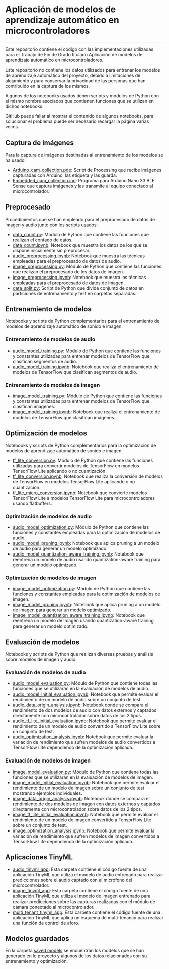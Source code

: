 # Aplicación de modelos de aprendizaje automático en microcontroladores

---
Este repositorio contiene el código con las implementaciones utilizadas para el Trabajo de Fin de Grado titulado
Aplicación de modelos de aprendizaje automático en microcontroladores.

Este repositorio no contiene los datos utilizados para entrenar los modelos de aprendizaje automático del proyecto,
debido a limitaciones de alojamiento y para conservar la privacidad de las personas que han contribuido en la captura
de los mismos.

Algunos de los notebooks usados tienen scripts y módulos de Python con el mismo nombre asociados que contienen funciones
que se utilizan en dichos notebooks.

GitHub puede fallar al mostrar el contenido de algunos notebooks, para solucionar el problema puede ser necesario
recargar la página varias veces.
## Captura de imágenes
Para la captura de imágenes destinadas al entrenamiento de los modelos se ha usado:
- [Arduino_cam_collection.pde](https://github.com/dainelli98/tfg-tinyml/blob/main/image%20capture/Arduino_cam_collection.pde):
  Script de Processing que recibe imágenes capturadas con Arduino, las etiqueta y las guarda.
- [Embedded_cam_collection.ino](https://github.com/dainelli98/tfg-tinyml/blob/main/image%20capture/Embedded_cam_collection/Embedded_cam_collection.ino):
  Programa para Arduino Nano 33 BLE Sense que captura imágenes y las transmite al equipo conectado al microcontrolador.
## Preprocesado
Procedimientos que se han empleado para el preprocesado de datos de imagen y audio junto con los scripts usados:
- [data_count.py](https://github.com/dainelli98/tfg-tinyml/blob/main/preprocessing/data_count.py): Módulo de Python que
  contiene las funciones que realizan el contado de datos.
- [data_count.ipynb](https://github.com/dainelli98/tfg-tinyml/blob/main/preprocessing/data_count.ipynb): Notebook que
  muestra los datos de los que se dispone inicialmente sin preprocesar.
- [audio_preprocessing.ipynb](https://github.com/dainelli98/tfg-tinyml/blob/main/preprocessing/audio_preprocessing.ipynb):
  Notebook que muestra las técnicas empleadas para el preprocesado de datos de audio.
- [image_preprocessing.py](https://github.com/dainelli98/tfg-tinyml/blob/main/preprocessing/image_preprocessing.py):
  Módulo de Python que contiene las funciones que realizan el preprocesado de los datos de imagen.
- [image_preprocessing.ipynb](https://github.com/dainelli98/tfg-tinyml/blob/main/preprocessing/image_preprocessing.ipynb):
  Notebook que muestra las técnicas empleadas para el preprocesado de datos de imagen.
- [data_split.py](https://github.com/dainelli98/tfg-tinyml/blob/main/preprocessing/data_split.py): Script de Python que
  divide conjunto de datos en particiones de entrenamiento y test en carpetas separadas.
## Entrenamiento de modelos
Notebooks y scripts de Python complementarios para el entrenamiento de modelos de aprendizaje automático de sonido e
imagen.
### Entrenamiento de modelos de audio
- [audio_model_training.py](https://github.com/dainelli98/tfg-tinyml/blob/main/model%20training/audio/audio_model_training.py):
  Módulo de Python que contiene las funciones y constantes utilizadas para entrenar modelos de TensorFlow que clasifican 
  segmentos de audio.
- [audio_model_training.ipynb](https://github.com/dainelli98/tfg-tinyml/blob/main/model%20training/audio/audio_model_training.ipynb):
  Notebook que realiza el entrenamiento de modelos de TensorFlow que clasifican segmentos de audio.
### Entrenamiento de modelos de imagen
- [image_model_training.py](https://github.com/dainelli98/tfg-tinyml/blob/main/model%20training/image/image_model_training.py):
  Módulo de Python que contiene las funciones y constantes utilizadas para entrenar modelos de TensorFlow que clasifican 
  imágenes.
- [image_model_training.ipynb](https://github.com/dainelli98/tfg-tinyml/blob/main/model%20training/image/image_model_training.ipynb):
  Notebook que realiza el entrenamiento de modelos de TensorFlow que clasifican imágenes.
## Optimización de modelos
Notebooks y scripts de Python complementarios para la optimización de modelos de aprendizaje automático de sonido e
imagen.
- [tf_lite_conversion.py](https://github.com/dainelli98/tfg-tinyml/blob/main/model%20optimization/tf_lite_conversion.py):
  Módulo de Python que contiene las funciones utilizadas para convertir modelos de TensorFlow en modelos TensorFlow Lite
  aplicando o no cuantización.
- [tf_lite_conversion.ipynb](https://github.com/dainelli98/tfg-tinyml/blob/main/model%20optimization/tf_lite_conversion.ipynb):
  Notebook que realiza la conversión de modelos de TensorFlow en modelos TensorFlow Lite aplicando o no cuantización.
- [tf_lite_micro_conversion.ipynb](https://github.com/dainelli98/tfg-tinyml/blob/main/model%20optimization/tf_lite_micro_conversion.ipynb):
  Notebook que convierte modelos TensorFlow Lite a modelos TensorFlow Lite para microcontroladores usando flatbuffers.
### Optimización de modelos de audio
- [audio_model_optimization.py](https://github.com/dainelli98/tfg-tinyml/blob/main/model%20optimization/audio/audio_model_optimization.py):
  Módulo de Python que contiene las funciones y constantes empleadas para la optimización de modelos de audio.
- [audio_model_pruning.ipynb](https://github.com/dainelli98/tfg-tinyml/blob/main/model%20optimization/audio/audio_model_pruning.ipynb):
  Notebook que aplica pruning a un modelo de audio para generar un modelo optimizado.
- [audio_model_quantization_aware_training.ipynb](https://github.com/dainelli98/tfg-tinyml/blob/main/model%20optimization/audio/audio_quantization_aware_training.ipynb):
  Notebook que reentrena un modelo de audio usando quantization-aware training para generar un modelo optimizado.
### Optimización de modelos de imagen
- [image_model_optimization.py](https://github.com/dainelli98/tfg-tinyml/blob/main/model%20optimization/image/image_model_optimization.py):
  Módulo de Python que contiene las funciones y constantes empleadas para la optimización de modelos de imagen.
- [image_model_pruning.ipynb](https://github.com/dainelli98/tfg-tinyml/blob/main/model%20optimization/image/image_model_pruning.ipynb):
  Notebook que aplica pruning a un modelo de imagen para generar un modelo optimizado.
- [image_model_quantization_aware_training.ipynb](https://github.com/dainelli98/tfg-tinyml/blob/main/model%20optimization/image/image_quantization_aware_training.ipynb):
  Notebook que reentrena un modelo de imagen usando quantization-aware training para generar un modelo optimizado.
## Evaluación de modelos
Notebooks y scripts de Python que realizan diversas pruebas y análisis sobre modelos de imagen y audio.
### Evaluación de modelos de audio
- [audio_model_evaluation.py](https://github.com/dainelli98/tfg-tinyml/blob/main/model%20evaluation/audio/audio_model_evaluation.py):
  Módulo de Python que contiene todas las funciones que se utilizarán en la evaluación de modelos de audio.
- [audio_model_initial_evaluation.ipynb](https://github.com/dainelli98/tfg-tinyml/blob/main/model%20evaluation/audio/audio_model_initial_evaluation.ipynb):
  Notebook que permite evaluar el rendimiento de un modelo de audio sobre un conjunto de test.
- [audio_data_origin_analysis.ipynb](https://github.com/dainelli98/tfg-tinyml/blob/main/model%20evaluation/audio/audio_data_origin_analysis.ipynb):
  Notebook donde se compara el rendimiento de dos modelos de audio con datos externos y captados directamente con
  microcontrolador sobre datos de los 2 tipos.
- [audio_tf_lite_initial_evaluation.ipynb](https://github.com/dainelli98/tfg-tinyml/blob/main/model%20evaluation/audio/audio_tf_lite_initial_evaluation.ipynb):
  Notebook que permite evaluar el rendimiento de un modelo de audio convertido a TensorFlow Lite sobre un conjunto de
  test.
- [audio_optimization_analysis.ipynb](https://github.com/dainelli98/tfg-tinyml/blob/main/model%20evaluation/audio/audio_optimization_analysis.ipynb):
  Notebook que permite evaluar la variación de rendimiento que sufren modelos de audio convertidos a TensorFlow Lite
  dependiendo de la optimización aplicada.
### Evaluación de modelos de imagen
- [image_model_evaluation.py](https://github.com/dainelli98/tfg-tinyml/blob/main/model%20evaluation/image/image_model_evaluation.py):
  Módulo de Python que contiene todas las funciones que se utilizarán en la evaluación de modelos de imagen.
- [image_model_initial_evaluation.ipynb](https://github.com/dainelli98/tfg-tinyml/blob/main/model%20evaluation/image/image_model_initial_evaluation.ipynb):
  Notebook que permite evaluar el rendimiento de un modelo de imagen sobre un conjunto de test mostrando ejemplos 
  individuales.
- [image_data_origin_analysis.ipynb](https://github.com/dainelli98/tfg-tinyml/blob/main/model%20evaluation/image/image_data_origin_analysis.ipynb):
  Notebook donde se compara el rendimiento de dos modelos de imagen con datos externos y captados directamente con 
  microcontrolador sobre datos de los 2 tipos.
- [image_tf_lite_initial_evaluation.ipynb](https://github.com/dainelli98/tfg-tinyml/blob/main/model%20evaluation/image/image_tf_lite_intial_evaluation.ipynb):
  Notebook que permite evaluar el rendimiento de un modelo de imagen convertido a TensorFlow Lite sobre un conjunto de
  test.
- [image_optimization_analysis.ipynb](https://github.com/dainelli98/tfg-tinyml/blob/main/model%20evaluation/image/image_optimization_analysis.ipynb):
  Notebook que permite evaluar la variación de rendimiento que sufren modelos de imagen convertidos a TensorFlow Lite
  dependiendo de la optimización aplicada.
## Aplicaciones TinyML
- [audio_tinyml_app](https://github.com/dainelli98/tfg-tinyml/tree/main/tinyml/audio_tinyml_app): Esta carpeta contiene
  el código fuente de una aplicación TinyML que utiliza el modelo de audio entrenado para realizar predicciones sobre el
  audio captado con el micrófono del microcontrolador.
- [image_tinyml_app](https://github.com/dainelli98/tfg-tinyml/tree/main/tinyml/image_tinyml_app): Esta carpeta contiene
  el código fuente de una aplicación TinyML que utiliza el modelo de imagen entrenado para realizar predicciones sobre 
  las capturas realizadas con el módulo de cámara conectado al microcontrolador.
- [multi_tenant_tinyml_app](https://github.com/dainelli98/tfg-tinyml/tree/main/tinyml/multi_tenant_tinyml_app): Esta
  carpeta contiene el código fuente de una aplicación TinyML que aplica un esquema de multi-tenancy para realizar una
  función de control de aforo.
## Modelos guardados
En la carpeta [saved models](https://github.com/dainelli98/tfg-tinyml/tree/main/saved%20models) se encuentran los
modelos que se han generado en le proyecto y algunos de los datos relacionados con su entrenamiento y optimización.